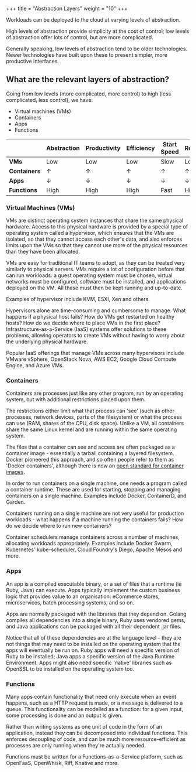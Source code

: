 +++
title = "Abstraction Layers"
weight = "10"
+++

Workloads can be deployed to the cloud at varying levels of abstraction.

High levels of abstraction provide simplicity at the cost of control; low levels of abstraction offer lots of control, but are more complicated.

Generally speaking, low levels of abstraction tend to be older technologies. Newer technologies have built upon these to present simpler, more productive interfaces.

## What are the relevant layers of abstraction?

Going from low levels (more complicated, more control) to high (less complicated, less control), we have:

* Virtual machines (VMs)
* Containers
* Apps
* Functions

|                | Abstraction | Productivity | Efficiency | Start Speed | Restrictiveness |
|----------------|-------------|--------------|------------|-------------|-----------------|
| **VMs**        | Low         | Low          | Low        | Slow        | Low             |
| **Containers** | ↑           | ↑            | ↑          | ↑           | ↑               |
| **Apps**       | ↓           | ↓            | ↓          | ↓           | ↓               |
| **Functions**  | High        | High         | High       | Fast        | High            |

### Virtual Machines (VMs)

VMs are distinct operating system instances that share the same physical hardware. Access to this physical hardware is provided by a special type of operating system called a hypervisor, which ensures that the VMs are isolated, so that they cannot access each other's data, and also enforces limits upon the VMs so that they cannot use more of the physical resources than they have been allocated.

VMs are easy for traditional IT teams to adopt, as they can be treated very similarly to physical servers. VMs require a lot of configuration before that can run workloads: a guest operating system must be chosen, virtual networks must be configured, software must be installed, and applications deployed on the VM. All these must then be kept running and up-to-date.

Examples of hypervisor include KVM, ESXI, Xen and others.

Hypervisors alone are time-consuming and cumbersome to manage. What happens if a physical host fails? How do VMs get restarted on healthy hosts? How do we decide where to place VMs in the first place? Infrastructure-as-a-Service (IaaS) systems offer solutions to these problems, allowing operators to create VMs without having to worry about the underlying physical hardware.

Popular IaaS offerings that manage VMs across many hypervisors include VMware vSphere, OpenStack Nova, AWS EC2, Google Cloud Compute Engine, and Azure VMs.

### Containers

Containers are processes just like any other program, run by an operating system, but with additional restrictions placed upon them.

The restrictions either limit what that process can 'see' (such as other processes, network devices, parts of the filesystem) or what the process can use (RAM, shares of the CPU, disk space). Unlike a VM, all containers share the same Linux kernel and are running within the same operating system.

The files that a container can see and access are often packaged as a container image - essentially a tarball containing a layered filesystem. Docker pioneered this approach, and so often people refer to them as 'Docker containers', although there is now an [open standard for container images](https://github.com/opencontainers/image-spec).

In order to run containers on a single machine, one needs a program called a container runtime. These are used for starting, stopping and managing containers on a single machine. Examples include Docker, ContainerD, and Garden.

Containers running on a single machine are not very useful for production workloads - what happens if a machine running the containers fails? How do we decide where to run new containers?

Container schedulers manage containers across a number of machines, allocating workloads appropriately. Examples include Docker Swarm, Kubernetes' kube-scheduler, Cloud Foundry's Diego, Apache Mesos and more.

### Apps

An app is a compiled executable binary, or a set of files that a runtime (ie Ruby, Java) can execute. Apps typically implement the custom business logic that provides value to an organisation: eCommerce stores, microservices, batch processing systems, and so on.

Apps are normally packaged with the libraries that they depend on. Golang compiles all dependencies into a single binary, Ruby uses vendored gems, and Java applications can be packaged with all their dependent .jar files.

Notice that all of these dependencies are at the language level - they are not things that may need to be installed on the operating system that the apps will eventually be run on. Ruby apps will need a specific version of Ruby to be installed; Java apps a specific version of the Java Runtime Environment. Apps might also need specific 'native' libraries such as OpenSSL to be installed on the operating system too.

### Functions

Many apps contain functionality that need only execute when an event happens, such as a HTTP request is made, or a message is delivered to a queue. This functionality can be modelled as a function: for a given input, some processing is done and an output is given.

Rather than writing systems as one unit of code in the form of an application, instead they can be decomposed into individual functions. This enforces decoupling of code, and can be much more resource-efficient as processes are only running when they're actually needed.

Functions must be written for a Functions-as-a-Service platform, such as OpenFaaS, OpenWhisk, Riff, Knative and more.




